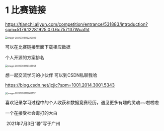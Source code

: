 # 1 比赛链接

https://tianchi.aliyun.com/competition/entrance/531883/introduction?spm=5176.12281925.0.0.6c757137Wuafht

<img src="E:\test_git\test\天池_kaggle_比赛\阿里天池_数据挖掘心电图\readme.assets\image-20210703112220039.png" alt="image-20210703112220039" style="zoom:50%;" />

可以在比赛链接里面下载相应数据

个人开源的方案排名

<img src="E:\test_git\test\天池_kaggle_比赛\阿里天池_数据挖掘心电图\readme.assets\image-20210703112335958.png" alt="image-20210703112335958" style="zoom:50%;" />

想一起交流学习的小伙伴 可以到CSDN私聊我哈

https://blog.csdn.net/jcjic?spm=1001.2014.3001.5343

<img src="E:\test_git\test\天池_kaggle_比赛\阿里天池_数据挖掘心电图\readme.assets\image-20210703112606157.png" alt="image-20210703112606157" style="zoom:50%;" />

喜欢记录学习过程中的个人收获和数据竞赛经历，遇见更多有趣的灵魂~~啦啦啦

一个在接受社会毒打的大白

​																															2021年7月3日“翀”写于广州



